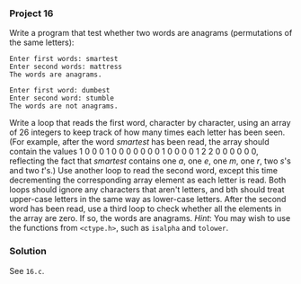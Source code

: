 ### Project 16

Write a program that test whether two words are anagrams (permutations of the
same letters):

```
Enter first words: smartest
Enter second words: mattress
The words are anagrams.

Enter first word: dumbest
Enter second word: stumble
The words are not anagrams.
```

Write a loop that reads the first word, character by character, using an array
of 26 integers to keep track of how many times each letter has been seen. (For
example, after the word _smartest_ has been read, the array should contain the
values 1 0 0 0 1 0 0 0 0 0 0 0 1 0 0 0 0 1 2 2 0 0 0 0 0 0, reflecting the fact
that _smartest_ contains one _a_, one _e_, one _m_, one _r_, two _s_'s and two
_t_'s.) Use another loop to read the second word, except this time decrementing
the corresponding array element as each letter is read. Both loops should ignore
any characters that aren't letters, and bth should treat upper-case letters in
the same way as lower-case letters. After the second word has been read, use a
third loop to check whether all the elements in the array are zero. If so, the
words are anagrams. _Hint_: You may wish to use the functions from `<ctype.h>`,
such as `isalpha` and `tolower`.

### Solution

See `16.c`.
